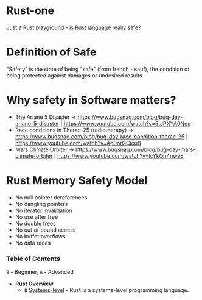 # Rust-one
Just a Rust playground - is Rust language really safe?

# Definition of Safe
"Safety" is the state of being "safe" (from french - sauf), the condition of being protected against damages or undesired results.

# Why safety in Software matters?
- The Ariane 5 Disaster -> https://www.bugsnag.com/blog/bug-day-ariane-5-disaster | https://www.youtube.com/watch?v=5tJPXYA0Nec
- Race conditions in Therac-25 (radiotherapy) -> https://www.bugsnag.com/blog/bug-day-race-condition-therac-25 | https://www.youtube.com/watch?v=Ap0orGCiou8
- Mars Climate Orbiter -> https://www.bugsnag.com/blog/bug-day-mars-climate-orbiter | https://www.youtube.com/watch?v=lcYkOh4nweE

# Rust Memory Safety Model
- No null pointer dereferences
- No dangling pointers
- No iterator invalidation
- No use after free
- No double frees
- No out of bound access
- No buffer overflows
- No data races

### Table of Contents
`B` - Beginner, `A` - Advanced

* **Rust Overview**
  * `B` [Systems-level](src/start) - Rust is a systems-level programming language.
